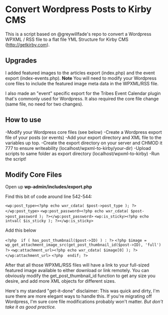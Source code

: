 # Convert Wordpress Posts to Kirby CMS 

This is a script based on @greywillfade's repo to convert a Wordpress WPXML / RSS file to a flat file YML Structure for Kirby CMS (http://getkirby.com).

## Upgrades

I added featured images to the articles export (index.php) and the event export (index-events.php). **Note** You will need to modify your Wordpress core files to include the featured image meta data in the WPXML/RSS file.

I also made an "event" specific export for the Tribes Event Calendar plugin that's commonly used for Wordpress. It also required the core file change (same file, no need for two changes).

## How to use

-Modify your Wordpress core files (see below)
-Create a Wordpress export file of your posts (or events)
-Add your export directory and XML file to the variables up top.
-Create the export directory on your server and CHMOD it 777 to ensure writeability (localhost/wpxml-to-kirby/your-dir)
-Upload scripts to same folder as export directory (localhost/wpxml-to-kirby)
-Run the script!


## Modify Core Files

Open up **wp-admin/includes/export.php**

Find this bit of code around line 542-544:

`<wp:post_type><?php echo wxr_cdata( $post->post_type ); ?></wp:post_type>`
`<wp:post_password><?php echo wxr_cdata( $post->post_password ); ?></wp:post_password>`
`<wp:is_sticky><?php echo intval( $is_sticky ); ?></wp:is_sticky>`

Add this below

`<?php	if ( has_post_thumbnail($post->ID) ) : ?>`
`<?php $image =  wp_get_attachment_image_src(get_post_thumbnail_id($post->ID), 'full') ?>`
`<wp:attachment_url><?php echo wxr_cdata( $image[0] ); ?></wp:attachment_url>`
`<?php 	endif; ?>`

After that all those WPXML/RSS files will have a link to your full-sized featured image available to either download or link remotely. You can obviously modify the get_post_thumbnail_id function to get any size you desire, and add more XML objects for different sizes.

Here's my standard "get-it-done" disclaimer: This was quick and dirty, I'm sure there are more elegant ways to handle this. If you're migrating off Wordpress, I'm sure core file modifications probably won't matter. *But don't take it as good practice.*
